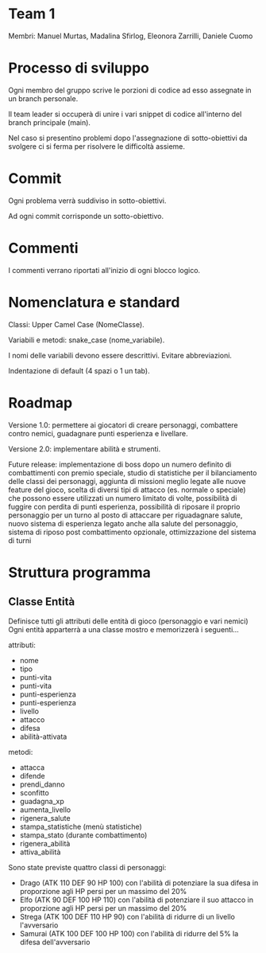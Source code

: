 # Team 1
Membri: Manuel Murtas, Madalina Sfirlog, Eleonora Zarrilli, Daniele Cuomo

# Processo di sviluppo
Ogni membro del gruppo scrive le porzioni di codice ad esso assegnate in un branch personale.

Il team leader si occuperà di unire i vari snippet di codice all'interno del branch principale (main).

Nel caso si presentino problemi dopo l'assegnazione di sotto-obiettivi da svolgere ci si ferma per risolvere le difficoltà assieme.

# Commit
Ogni problema verrà suddiviso in sotto-obiettivi.

Ad ogni commit corrisponde un sotto-obiettivo.

# Commenti
I commenti verrano riportati all'inizio di ogni blocco logico.

# Nomenclatura e standard
Classi: Upper Camel Case (NomeClasse).

Variabili e metodi: snake_case (nome_variabile).

I nomi delle variabili devono essere descrittivi. Evitare abbreviazioni.

Indentazione di default (4 spazi o 1 un tab).

# Roadmap
Versione 1.0: permettere ai giocatori di creare personaggi, combattere contro nemici, guadagnare punti esperienza e livellare.

Versione 2.0: implementare abilità e strumenti.

Future release: implementazione di boss dopo un numero definito di combattimenti con premio speciale, studio di statistiche per il bilanciamento
delle classi dei personaggi, aggiunta di missioni meglio legate alle nuove feature del gioco, scelta di diversi tipi di attacco (es. normale o speciale)
che possono essere utilizzati un numero limitato di volte, possibilità di fuggire con perdita di punti esperienza, possibilità di riposare il proprio personaggio
per un turno al posto di attaccare per riguadagnare salute, nuovo sistema di esperienza legato anche alla salute del personaggio, sistema di riposo post combattimento opzionale, ottimizzazione del sistema di turni

# Struttura programma
## Classe Entità
Definisce tutti gli attributi delle entità di gioco (personaggio e vari nemici)
Ogni entità apparterrà a una classe mostro e memorizzerà i seguenti...

attributi:
- nome
- tipo
- punti-vita
- punti-vita
- punti-esperienza
- punti-esperienza
- livello
- attacco
- difesa
- abilità-attivata

metodi:
- attacca
- difende
- prendi_danno
- sconfitto
- guadagna_xp
- aumenta_livello
- rigenera_salute
- stampa_statistiche (menù statistiche)
- stampa_stato (durante combattimento)
- rigenera_abilità
- attiva_abilità

Sono state previste quattro classi di personaggi:
- Drago (ATK 110 DEF 90 HP 100) con l'abilità di potenziare la sua difesa in proporzione agli HP persi per un massimo del 20%
- Elfo (ATK 90 DEF 100 HP 110) con l'abilità di potenziare il suo attacco in proporzione agli HP persi per un massimo del 20%
- Strega (ATK 100 DEF 110 HP 90) con l'abilità di ridurre di un livello l'avversario
- Samurai (ATK 100 DEF 100 HP 100) con l'abilità di ridurre del 5% la difesa dell'avversario
